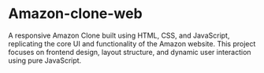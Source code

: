 # Amazon-clone-web
A responsive Amazon Clone built using HTML, CSS, and JavaScript, replicating the core UI and functionality of the Amazon website. This project focuses on frontend design, layout structure, and dynamic user interaction using pure JavaScript.
